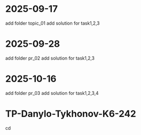 # 2025-09-17
add folder topic_01
add solution for task1,2,3

# 2025-09-28
add folder pr_02
add solution for task1,2,3

# 2025-10-16
add folder pr_03
add solution for task1,2,3,4


# TP-Danylo-Tykhonov-K6-242
cd